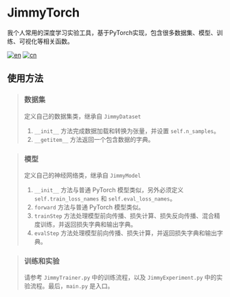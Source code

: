 # JimmyTorch
我个人常用的深度学习实验工具，基于PyTorch实现，包含很多数据集、模型、训练、可视化等相关函数。

[![en](https://img.shields.io/badge/lang-en-blue.svg)](README.md)
[![cn](https://img.shields.io/badge/lang-cn-red.svg)](README.cn.md)

## 使用方法

> ### 数据集
> 定义自己的数据集类，继承自 `JimmyDataset`
> 1. `__init__` 方法完成数据加载和转换为张量，并设置 `self.n_samples`。
> 2. `__getitem__` 方法返回一个包含数据的字典。

> ### 模型
> 定义自己的神经网络类，继承自 `JimmyModel`
> 1. `__init__` 方法与普通 PyTorch 模型类似，另外必须定义 `self.train_loss_names` 和 `self.eval_loss_names`。
> 2. `forward` 方法与普通 PyTorch 模型类似。
> 3. `trainStep` 方法处理模型前向传播、损失计算、损失反向传播、混合精度训练，并返回损失字典和输出字典。
> 4. `evalStep` 方法处理模型前向传播、损失计算，并返回损失字典和输出字典。

> ### 训练和实验
> 请参考 `JimmyTrainer.py` 中的训练流程，以及 `JimmyExperiment.py` 中的实验流程。最后，`main.py` 是入口。